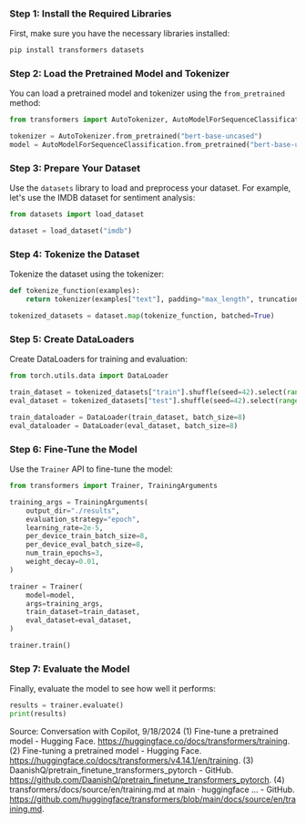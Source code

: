 ### Step 1: Install the Required Libraries
First, make sure you have the necessary libraries installed:
```bash
pip install transformers datasets
```

### Step 2: Load the Pretrained Model and Tokenizer
You can load a pretrained model and tokenizer using the `from_pretrained` method:
```python
from transformers import AutoTokenizer, AutoModelForSequenceClassification

tokenizer = AutoTokenizer.from_pretrained("bert-base-uncased")
model = AutoModelForSequenceClassification.from_pretrained("bert-base-uncased")
```

### Step 3: Prepare Your Dataset
Use the `datasets` library to load and preprocess your dataset. For example, let's use the IMDB dataset for sentiment analysis:
```python
from datasets import load_dataset

dataset = load_dataset("imdb")
```

### Step 4: Tokenize the Dataset
Tokenize the dataset using the tokenizer:
```python
def tokenize_function(examples):
    return tokenizer(examples["text"], padding="max_length", truncation=True)

tokenized_datasets = dataset.map(tokenize_function, batched=True)
```

### Step 5: Create DataLoaders
Create DataLoaders for training and evaluation:
```python
from torch.utils.data import DataLoader

train_dataset = tokenized_datasets["train"].shuffle(seed=42).select(range(1000))
eval_dataset = tokenized_datasets["test"].shuffle(seed=42).select(range(1000))

train_dataloader = DataLoader(train_dataset, batch_size=8)
eval_dataloader = DataLoader(eval_dataset, batch_size=8)
```

### Step 6: Fine-Tune the Model
Use the `Trainer` API to fine-tune the model:
```python
from transformers import Trainer, TrainingArguments

training_args = TrainingArguments(
    output_dir="./results",
    evaluation_strategy="epoch",
    learning_rate=2e-5,
    per_device_train_batch_size=8,
    per_device_eval_batch_size=8,
    num_train_epochs=3,
    weight_decay=0.01,
)

trainer = Trainer(
    model=model,
    args=training_args,
    train_dataset=train_dataset,
    eval_dataset=eval_dataset,
)

trainer.train()
```

### Step 7: Evaluate the Model
Finally, evaluate the model to see how well it performs:
```python
results = trainer.evaluate()
print(results)
```

Source: Conversation with Copilot, 9/18/2024
(1) Fine-tune a pretrained model - Hugging Face. https://huggingface.co/docs/transformers/training.
(2) Fine-tuning a pretrained model - Hugging Face. https://huggingface.co/docs/transformers/v4.14.1/en/training.
(3) DaanishQ/pretrain_finetune_transformers_pytorch - GitHub. https://github.com/DaanishQ/pretrain_finetune_transformers_pytorch.
(4) transformers/docs/source/en/training.md at main · huggingface ... - GitHub. https://github.com/huggingface/transformers/blob/main/docs/source/en/training.md.
